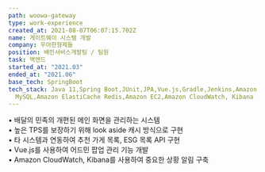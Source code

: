 ```yaml
---
path: woowa-gateway
type: work-experience
created_at: 2021-08-07T06:07:15.702Z
name: 게이트웨이 시스템 개발
company: 우아한형제들
position: 배민서비스개발팀 / 팀원
task: 백엔드
started_at: "2021.03"
ended_at: "2021.06"
base_tech: SpringBoot
tech_stack: Java 11,Spring Boot,JUnit,JPA,Vue.js,Gradle,Jenkins,Amazon Aurora
  MySQL,Amazon ElastiCache Redis,Amazon EC2,Amazon CloudWatch, Kibana
---
```

• 배달의 민족의 개편된 메인 화면을 관리하는 시스템<br/>
• 높은 TPS를 보장하기 위해 look aside 캐시 방식으로 구현<br/>
• 타 시스템과 연동하여 추천 가게 목록, ESG 목록 API 구현<br/>
• Vue.js를 사용하여 어드민 팝업 관리 기능 개발<br/>
• Amazon CloudWatch, Kibana를 사용하여 중요한 상황 알림 구축<br/>